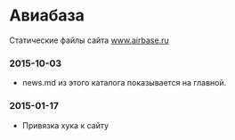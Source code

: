 # Авиабаза

Статические файлы сайта www.airbase.ru

### 2015-10-03

* news.md из этого каталога показывается на главной.

### 2015-01-17

* Привязка хука к сайту

